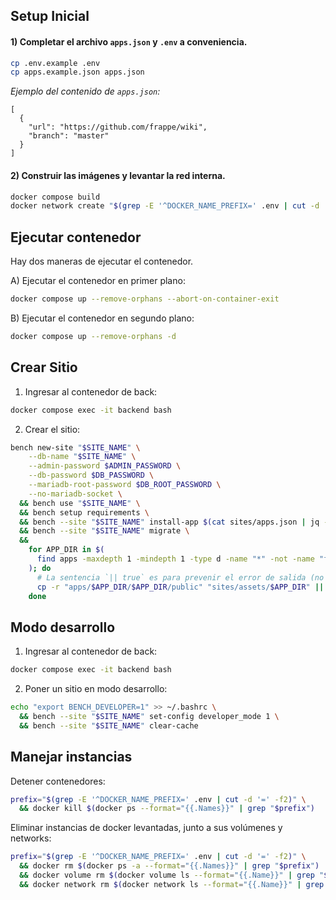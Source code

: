 ## Setup Inicial

#### 1) Completar el archivo `apps.json` y `.env` a conveniencia.

```sh
cp .env.example .env
cp apps.example.json apps.json
```

_Ejemplo del contenido de `apps.json`:_
```
[
  {
    "url": "https://github.com/frappe/wiki",
    "branch": "master"
  }
]
```

#### 2) Construir las imágenes y levantar la red interna.

```sh
docker compose build
docker network create "$(grep -E '^DOCKER_NAME_PREFIX=' .env | cut -d '=' -f2)"_"$(grep -E '^DOCKER_DB_NETWORK_NAME=' .env | cut -d '=' -f2)"
```

## Ejecutar contenedor

Hay dos maneras de ejecutar el contenedor.

A) Ejecutar el contenedor en primer plano:
```sh
docker compose up --remove-orphans --abort-on-container-exit
```

B) Ejecutar el contenedor en segundo plano:
```sh
docker compose up --remove-orphans -d
```

## Crear Sitio

1) Ingresar al contenedor de back:
```sh
docker compose exec -it backend bash
```

2) Crear el sitio:
```sh
bench new-site "$SITE_NAME" \
    --db-name "$SITE_NAME" \
    --admin-password $ADMIN_PASSWORD \
    --db-password $DB_PASSWORD \
    --mariadb-root-password $DB_ROOT_PASSWORD \
    --no-mariadb-socket \
  && bench use "$SITE_NAME" \
  && bench setup requirements \
  && bench --site "$SITE_NAME" install-app $(cat sites/apps.json | jq -r 'keys[]' | tr '\n' ' ') \
  && bench --site "$SITE_NAME" migrate \
  &&
    for APP_DIR in $(
      find apps -maxdepth 1 -mindepth 1 -type d -name "*" -not -name "frappe" -exec basename {} \;
    ); do
      # La sentencia `|| true` es para prevenir el error de salida (no el mensaje) `cannot copy a directory, <*>, into itself`
      cp -r "apps/$APP_DIR/$APP_DIR/public" "sites/assets/$APP_DIR" || true;
    done
```

## Modo desarrollo

1) Ingresar al contenedor de back:
```sh
docker compose exec -it backend bash
```

2) Poner un sitio en modo desarrollo:
```sh
echo "export BENCH_DEVELOPER=1" >> ~/.bashrc \
  && bench --site "$SITE_NAME" set-config developer_mode 1 \
  && bench --site "$SITE_NAME" clear-cache
```

## Manejar instancias

Detener contenedores:
```sh
prefix="$(grep -E '^DOCKER_NAME_PREFIX=' .env | cut -d '=' -f2)" \
  && docker kill $(docker ps --format="{{.Names}}" | grep "$prefix")
```

Eliminar instancias de docker levantadas, junto a sus volúmenes y networks:
```sh
prefix="$(grep -E '^DOCKER_NAME_PREFIX=' .env | cut -d '=' -f2)" \
  && docker rm $(docker ps -a --format="{{.Names}}" | grep "$prefix") || true \
  && docker volume rm $(docker volume ls --format="{{.Name}}" | grep "$prefix") || true \
  && docker network rm $(docker network ls --format="{{.Name}}" | grep "$prefix") || true
```
